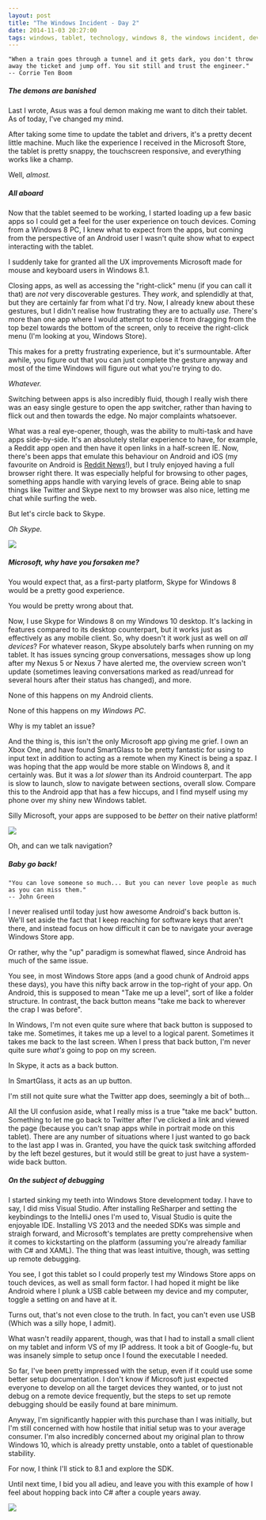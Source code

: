 ```yaml
---
layout: post
title: "The Windows Incident - Day 2"
date: 2014-11-03 20:27:00
tags: windows, tablet, technology, windows 8, the windows incident, development
---
```

	"When a train goes through a tunnel and it gets dark, you don't throw away the ticket and jump off. You sit still and trust the engineer."
	-- Corrie Ten Boom
	
<!-- break -->

##### The demons are banished

Last I wrote, Asus was a foul demon making me want to ditch their tablet. As of today, I've changed my mind.

After taking some time to update the tablet and drivers, it's a pretty decent little machine. Much like the experience I received in the Microsoft Store, the tablet is pretty snappy, the touchscreen responsive, and everything works like a champ.

Well, _almost._

##### All aboard

Now that the tablet seemed to be working, I started loading up a few basic apps so I could get a feel for the user experience on touch devices. Coming from a Windows 8 PC, I knew what to expect from the apps, but coming from the perspective of an Android user I wasn't quite show what to expect interacting with the tablet.

I suddenly take for granted all the UX improvements Microsoft made for mouse and keyboard users in Windows 8.1.

Closing apps, as well as accessing the "right-click" menu (if you can call it that) are _not_ very discoverable gestures. They _work_, and splendidly at that, but they are certainly far from what I'd try. Now, I already knew about these gestures, but I didn't realise how frustrating they are to actually _use_. There's more than one app where I would attempt to close it from dragging from the top bezel towards the bottom of the screen, only to receive the right-click menu (I'm looking at you, Windows Store).

This makes for a pretty frustrating experience, but it's surmountable. After awhile, you figure out that you can just complete the gesture anyway and most of the time Windows will figure out what you're trying to do.

_Whatever._

Switching between apps is also incredibly fluid, though I really wish there was an easy single gesture to open the app switcher, rather than having to flick out and then towards the edge. No major complaints whatsoever.

What was a real eye-opener, though, was the ability to multi-task and have apps side-by-side. It's an absolutely stellar experience to have, for example, a Reddit app open and then have it open links in a half-screen IE. Now, there's been apps that emulate this behaviour on Android and iOS (my favourite on Android is [Reddit News](https://play.google.com/store/apps/details?id=free.reddit.news)!), but I truly enjoyed having a full browser right there. It was especially helpful for browsing to other pages, something apps handle with varying levels of grace. Being able to snap things like Twitter and Skype next to my browser was also nice, letting me chat while surfing the web.

But let's circle back to Skype.

_Oh Skype._

![](/images/other/605-y-u-no-guy.jpg)

##### Microsoft, why have you forsaken me?

You would expect that, as a first-party platform, Skype for Windows 8 would be a pretty good experience.

You would be pretty wrong about that.

Now, I use Skype for Windows 8 on my Windows 10 desktop. It's lacking in features compared to its desktop counterpart, but it works just as effectively as any mobile client. So, why doesn't it work just as well on _all devices_? For whatever reason, Skype absolutely barfs when running on my tablet. It has issues syncing group conversations, messages show up long after my Nexus 5 or Nexus 7 have alerted me, the overview screen won't update (sometimes leaving conversations marked as read/unread for several hours after their status has changed), and more.

None of this happens on my Android clients.

None of this happens on my _Windows PC_.

Why is my tablet an issue?

And the thing is, this isn't the only Microsoft app giving me grief. I own an Xbox One, and have found SmartGlass to be pretty fantastic for using to input text in addition to acting as a remote when my Kinect is being a spaz. I was hoping that the app would be more stable on Windows 8, and it certainly was. But it was a _lot slower_ than its Android counterpart. The app is slow to launch, slow to navigate between sections, overall slow. Compare this to the Android app that has a few hiccups, and I find myself using my phone over my shiny new Windows tablet.

Silly Microsoft, your apps are supposed to be _better_ on their native platform!

![](/images/ponies/mlfw2168_large.jpg)

Oh, and can we talk navigation?

##### Baby go back!

	"You can love someone so much... But you can never love people as much as you can miss them."
	-- John Green

I never realised until today just how awesome Android's back button is. We'll set aside the fact that I keep reaching for software keys that aren't there, and instead focus on how difficult it can be to navigate your average Windows Store app.

Or rather, why the "up" paradigm is somewhat flawed, since Android has much of the same issue.

You see, in most Windows Store apps (and a good chunk of Android apps these days), you have this nifty back arrow in the top-right of your app. On Android, this is supposed to mean "Take me up a level", sort of like a folder structure. In contrast, the back button means "take me back to wherever the crap I was before".

In Windows, I'm not even quite sure where that back button is supposed to take me. Sometimes, it takes me up a level to a logical parent. Sometimes it takes me back to the last screen. When I press that back button, I'm never quite sure _what's_ going to pop on my screen.

In Skype, it acts as a back button.

In SmartGlass, it acts as an up button.

I'm still not quite sure what the Twitter app does, seemingly a bit of both...

All the UI confusion aside, what I really miss is a true "take me back" button. Something to let me go back to Twitter after I've clicked a link and viewed the page (because you can't snap apps while in portrait mode on this tablet). There are any number of situations where I just wanted to go back to the last app I was in. Granted, you have the quick task switching afforded by the left bezel gestures, but it would still be great to just have a system-wide back button.

##### On the subject of debugging

I started sinking my teeth into Windows Store development today. I have to say, I did miss Visual Studio. After installing ReSharper and setting the keybindings to the IntelliJ ones I'm used to, Visual Studio is quite the enjoyable IDE. Installing VS 2013 and the needed SDKs was simple and straigh forward, and Microsoft's templates are pretty comprehensive when it comes to kickstarting on the platform (assuming you're already familiar with C# and XAML). The thing that was least intuitive, though, was setting up remote debugging.

You see, I got this tablet so I could properly test my Windows Store apps on touch devices, as well as small form factor. I had hoped it might be like Android where I plunk a USB cable between my device and my computer, toggle a setting on and have at it.

Turns out, that's not even close to the truth. In fact, you can't even use USB (Which was a silly hope, I admit).

What wasn't readily apparent, though, was that I had to install a small client on my tablet and inform VS of my IP address. It took a bit of Google-fu, but was insanely simple to setup once I found the executable I needed.

So far, I've been pretty impressed with the setup, even if it could use some better setup documentation. I don't know if Microsoft just expected everyone to develop on all the target devices they wanted, or to just not debug on a remote device frequently, but the steps to set up remote debugging should be easily found at bare minimum.

Anyway, I'm significantly happier with this purchase than I was initially, but I'm still concerned with how hostile that initial setup was to your average consumer. I'm also incredibly concerned about my original plan to throw Windows 10, which is already pretty unstable, onto a tablet of questionable stability.

For now, I think I'll stick to 8.1 and explore the SDK.

Until next time, I bid you all adieu, and leave you with this example of how I feel about hopping back into C# after a couple years away.

![](/images/other/b7e.jpg)